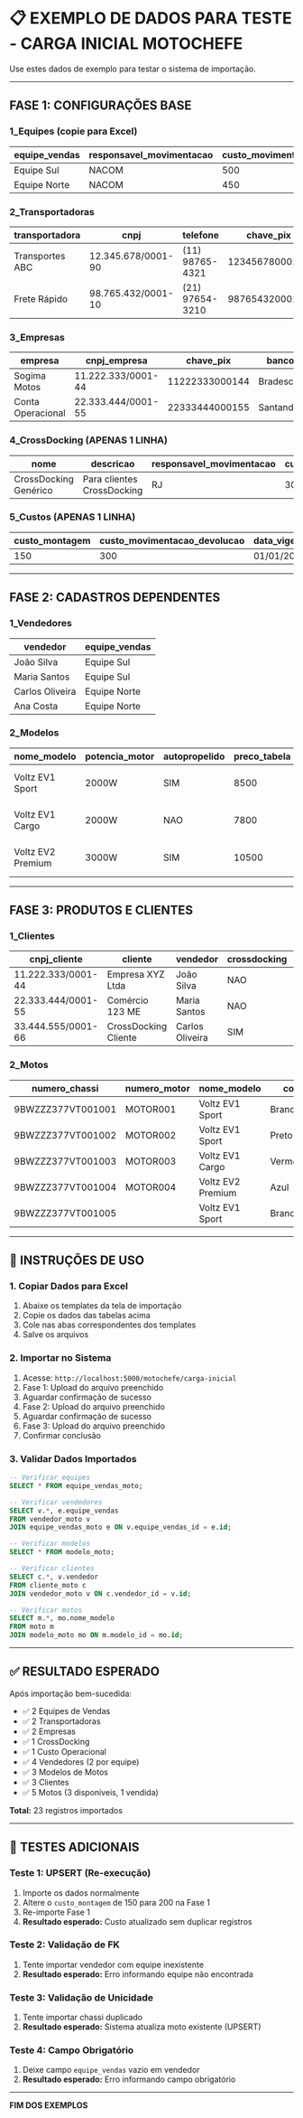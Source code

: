 # 📋 EXEMPLO DE DADOS PARA TESTE - CARGA INICIAL MOTOCHEFE

Use estes dados de exemplo para testar o sistema de importação.

---

## FASE 1: CONFIGURAÇÕES BASE

### 1_Equipes (copie para Excel)

| equipe_vendas | responsavel_movimentacao | custo_movimentacao | incluir_custo_movimentacao | tipo_precificacao | markup | tipo_comissao | valor_comissao_fixa | percentual_comissao | comissao_rateada | permitir_montagem | permitir_prazo | permitir_parcelamento |
|---------------|--------------------------|-------------------|---------------------------|-------------------|--------|---------------|---------------------|---------------------|------------------|-------------------|----------------|----------------------|
| Equipe Sul | NACOM | 500 | SIM | TABELA | 0 | FIXA_EXCEDENTE | 200 | 0 | SIM | SIM | NAO | NAO |
| Equipe Norte | NACOM | 450 | NAO | CUSTO_MARKUP | 1000 | PERCENTUAL | 0 | 5 | SIM | SIM | SIM | SIM |

### 2_Transportadoras

| transportadora | cnpj | telefone | chave_pix | banco | cod_banco | agencia | conta |
|----------------|------|----------|-----------|-------|-----------|---------|-------|
| Transportes ABC | 12.345.678/0001-90 | (11) 98765-4321 | 12345678000190 | Banco do Brasil | 001 | 1234 | 56789-0 |
| Frete Rápido | 98.765.432/0001-10 | (21) 97654-3210 | 98765432000110 | Itaú | 341 | 5678 | 12345-6 |

### 3_Empresas

| empresa | cnpj_empresa | chave_pix | banco | cod_banco | agencia | conta | tipo_conta | baixa_compra_auto | saldo |
|---------|--------------|-----------|-------|-----------|---------|-------|------------|------------------|-------|
| Sogima Motos | 11.222.333/0001-44 | 11222333000144 | Bradesco | 237 | 1111 | 22222-3 | FABRICANTE | SIM | 50000 |
| Conta Operacional | 22.333.444/0001-55 | 22333444000155 | Santander | 033 | 2222 | 33333-4 | OPERACIONAL | NAO | 30000 |

### 4_CrossDocking (APENAS 1 LINHA)

| nome | descricao | responsavel_movimentacao | custo_movimentacao | incluir_custo_movimentacao | tipo_precificacao | markup | tipo_comissao | valor_comissao_fixa | percentual_comissao | comissao_rateada | permitir_montagem |
|------|-----------|--------------------------|-------------------|---------------------------|-------------------|--------|---------------|---------------------|---------------------|------------------|-------------------|
| CrossDocking Genérico | Para clientes CrossDocking | RJ | 300 | SIM | TABELA | 0 | FIXA_EXCEDENTE | 150 | 0 | SIM | NAO |

### 5_Custos (APENAS 1 LINHA)

| custo_montagem | custo_movimentacao_devolucao | data_vigencia_inicio |
|----------------|------------------------------|---------------------|
| 150 | 300 | 01/01/2025 |

---

## FASE 2: CADASTROS DEPENDENTES

### 1_Vendedores

| vendedor | equipe_vendas |
|----------|---------------|
| João Silva | Equipe Sul |
| Maria Santos | Equipe Sul |
| Carlos Oliveira | Equipe Norte |
| Ana Costa | Equipe Norte |

### 2_Modelos

| nome_modelo | potencia_motor | autopropelido | preco_tabela | descricao |
|-------------|----------------|---------------|--------------|-----------|
| Voltz EV1 Sport | 2000W | SIM | 8500 | Moto elétrica esportiva |
| Voltz EV1 Cargo | 2000W | NAO | 7800 | Moto elétrica de carga |
| Voltz EV2 Premium | 3000W | SIM | 10500 | Moto elétrica premium |

---

## FASE 3: PRODUTOS E CLIENTES

### 1_Clientes

| cnpj_cliente | cliente | vendedor | crossdocking | endereco_cliente | numero_cliente | bairro_cliente | cidade_cliente | estado_cliente | cep_cliente | telefone_cliente | email_cliente |
|--------------|---------|----------|--------------|------------------|----------------|----------------|----------------|----------------|-------------|------------------|---------------|
| 11.222.333/0001-44 | Empresa XYZ Ltda | João Silva | NAO | Rua ABC | 123 | Centro | São Paulo | SP | 01310-100 | (11) 3456-7890 | contato@xyz.com.br |
| 22.333.444/0001-55 | Comércio 123 ME | Maria Santos | NAO | Av. Principal | 456 | Jardins | São Paulo | SP | 01401-001 | (11) 3456-7891 | vendas@123.com.br |
| 33.444.555/0001-66 | CrossDocking Cliente | Carlos Oliveira | SIM | Rua CD | 789 | Industrial | Guarulhos | SP | 07011-000 | (11) 3456-7892 | cd@cliente.com.br |

### 2_Motos

| numero_chassi | numero_motor | nome_modelo | cor | ano_fabricacao | nf_entrada | data_nf_entrada | data_entrada | fornecedor | custo_aquisicao | status | status_pagamento_custo | empresa_pagadora | observacao | pallet |
|---------------|--------------|-------------|-----|----------------|-----------|----------------|--------------|------------|----------------|--------|----------------------|------------------|------------|--------|
| 9BWZZZ377VT001001 | MOTOR001 | Voltz EV1 Sport | Branco | 2024 | NF-001 | 15/01/2025 | 16/01/2025 | Voltz Motors | 7200 | DISPONIVEL | PENDENTE | Sogima Motos | Moto nova | P-001 |
| 9BWZZZ377VT001002 | MOTOR002 | Voltz EV1 Sport | Preto | 2024 | NF-001 | 15/01/2025 | 16/01/2025 | Voltz Motors | 7200 | DISPONIVEL | PAGO | Sogima Motos | | P-002 |
| 9BWZZZ377VT001003 | MOTOR003 | Voltz EV1 Cargo | Vermelho | 2024 | NF-002 | 20/01/2025 | 21/01/2025 | Voltz Motors | 6500 | DISPONIVEL | PENDENTE | | Aguardando revisão | P-003 |
| 9BWZZZ377VT001004 | MOTOR004 | Voltz EV2 Premium | Azul | 2025 | NF-003 | 25/01/2025 | 26/01/2025 | Voltz Motors | 8800 | DISPONIVEL | PAGO | Conta Operacional | | P-004 |
| 9BWZZZ377VT001005 | | Voltz EV1 Sport | Branco | 2024 | NF-004 | 30/01/2025 | 31/01/2025 | Voltz Motors | 7200 | VENDIDA | PAGO | Sogima Motos | Vendida em Jan/25 | |

---

## 📝 INSTRUÇÕES DE USO

### 1. Copiar Dados para Excel

1. Abaixe os templates da tela de importação
2. Copie os dados das tabelas acima
3. Cole nas abas correspondentes dos templates
4. Salve os arquivos

### 2. Importar no Sistema

1. Acesse: `http://localhost:5000/motochefe/carga-inicial`
2. Fase 1: Upload do arquivo preenchido
3. Aguardar confirmação de sucesso
4. Fase 2: Upload do arquivo preenchido
5. Aguardar confirmação de sucesso
6. Fase 3: Upload do arquivo preenchido
7. Confirmar conclusão

### 3. Validar Dados Importados

```sql
-- Verificar equipes
SELECT * FROM equipe_vendas_moto;

-- Verificar vendedores
SELECT v.*, e.equipe_vendas
FROM vendedor_moto v
JOIN equipe_vendas_moto e ON v.equipe_vendas_id = e.id;

-- Verificar modelos
SELECT * FROM modelo_moto;

-- Verificar clientes
SELECT c.*, v.vendedor
FROM cliente_moto c
JOIN vendedor_moto v ON c.vendedor_id = v.id;

-- Verificar motos
SELECT m.*, mo.nome_modelo
FROM moto m
JOIN modelo_moto mo ON m.modelo_id = mo.id;
```

---

## ✅ RESULTADO ESPERADO

Após importação bem-sucedida:

- ✅ 2 Equipes de Vendas
- ✅ 2 Transportadoras
- ✅ 2 Empresas
- ✅ 1 CrossDocking
- ✅ 1 Custo Operacional
- ✅ 4 Vendedores (2 por equipe)
- ✅ 3 Modelos de Motos
- ✅ 3 Clientes
- ✅ 5 Motos (3 disponíveis, 1 vendida)

**Total:** 23 registros importados

---

## 🔄 TESTES ADICIONAIS

### Teste 1: UPSERT (Re-execução)
1. Importe os dados normalmente
2. Altere o `custo_montagem` de 150 para 200 na Fase 1
3. Re-importe Fase 1
4. **Resultado esperado:** Custo atualizado sem duplicar registros

### Teste 2: Validação de FK
1. Tente importar vendedor com equipe inexistente
2. **Resultado esperado:** Erro informando equipe não encontrada

### Teste 3: Validação de Unicidade
1. Tente importar chassi duplicado
2. **Resultado esperado:** Sistema atualiza moto existente (UPSERT)

### Teste 4: Campo Obrigatório
1. Deixe campo `equipe_vendas` vazio em vendedor
2. **Resultado esperado:** Erro informando campo obrigatório

---

**FIM DOS EXEMPLOS**
